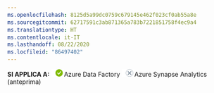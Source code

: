```yaml
---
ms.openlocfilehash: 8125d5a99dc0759c679145e462f023cf0ab55a8e
ms.sourcegitcommit: 62717591c3ab871365a783b7221851758f4ec9a4
ms.translationtype: HT
ms.contentlocale: it-IT
ms.lasthandoff: 08/22/2020
ms.locfileid: "86497402"
---
```

<Token>**SI APPLICA A:** ![sì](../media/applies-to/yes.png)Azure Data Factory ![no](../media/applies-to/no.png)Azure Synapse Analytics (anteprima) </Token> 
